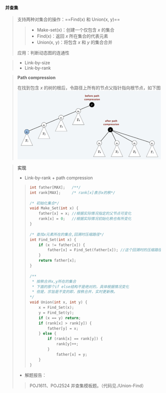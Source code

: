 #### 并查集

> 支持两种对集合的操作：==Find(x) 和 Union(x, y)==
>
> > - Make-set(x)：创建一个仅包含 $x$ 的集合
> > - Find(x)：返回 $x$ 所在集合的代表元素
> > - Union(x, y)：将包含 $x$ 和 $y$ 的集合合并
>
> 应用：判断动态图的连通性

> - Link-by-size
> - Link-by-rank

> **Path compression**
>
> 在找到包含 $x$ 的树的根后，令路径上所有的节点父指针指向根节点，如下图![union-find](../img/union-find.png)

> **实现**
>
> - Link-by-rank + path compression
>
> > ```c++
> > int father[MAX];   /**/
> > int rank[MAX];     /* rank[x]表示x的秩*/
> >
> > /* 初始化集合*/
> > void Make_Set(int x) {
> >     father[x] = x; //根据实际情况指定的父节点可变化
> >     rank[x] = 0;   //根据实际情况初始化秩也有所变化
> > }
> >
> > /* 查找x元素所在的集合,回溯时压缩路径*/
> > int Find_Set(int x) {
> >     if (x != father[x]) {
> >         father[x] = Find_Set(father[x]); //这个回溯时的压缩路径是精华
> >     }
> >     return father[x];
> > }
> >
> > /**
> >  * 按秩合并x,y所在的集合
> >  * 下面的那个if else结构不是绝对的，具体根据情况变化
> >  * 但是，宗旨是不变的即，按秩合并，实时更新秩。
> > */
> > void Union(int x, int y) {
> >     x = Find_Set(x);
> >     y = Find_Set(y);
> >     if (x == y) return;
> >     if (rank[x] > rank[y]) {
> >         father[y] = x;
> >     } else {
> >         if (rank[x] == rank[y]) {
> >             rank[y]++;
> >         }
> >             father[x] = y;
> >     }
> > }
> > ```
>
> - 解题报告：
>
> > POJ1611、POJ2524 并查集模板题。（代码见./Union-Find） 
